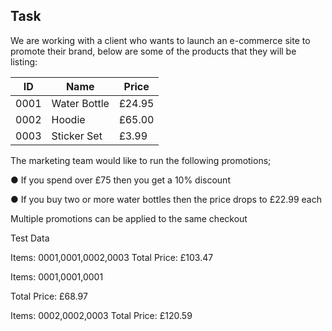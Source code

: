 ## Task
We are working with a client who wants to launch an e-commerce site to promote their brand, below are some of the products that they will be listing:

|ID | Name | Price|
|----|------|-------|
|0001 | Water Bottle | £24.95|
|0002 | Hoodie | £65.00|
|0003 | Sticker Set | £3.99|

The marketing team would like to run the following promotions;

● If you spend over £75 then you get a 10% discount

● If you buy two or more water bottles then the price drops to £22.99 each

Multiple promotions can be applied to the same checkout

Test Data

Items: 0001,0001,0002,0003 Total Price: £103.47

Items: 0001,0001,0001

Total Price: £68.97

Items: 0002,0002,0003 Total Price: £120.59
